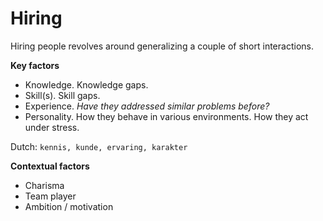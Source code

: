 # Hiring

Hiring people revolves around generalizing a couple of short interactions.



**Key factors**

- Knowledge. Knowledge gaps.
- Skill(s). Skill gaps.
- Experience. *Have they addressed similar problems before?*
- Personality. How they behave in various environments. How they act under stress.

Dutch: `kennis, kunde, ervaring, karakter`



**Contextual factors**

- Charisma
- Team player
- Ambition / motivation